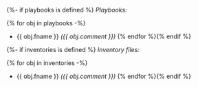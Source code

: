 {%- if playbooks is defined %}
*Playbooks:*

{% for obj in playbooks -%}
* {{ obj.fname }} _({{ obj.comment }})_
{% endfor %}{% endif %}

{%- if inventories is defined %}
*Inventory files:*

{% for obj in inventories -%}
* {{ obj.fname }} _({{ obj.comment }})_
{% endfor %}{% endif %}


